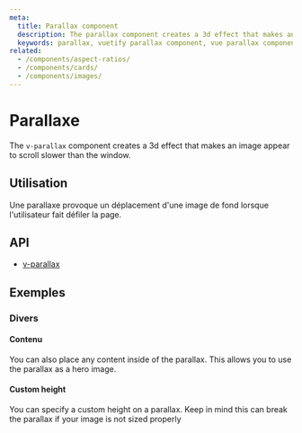 ```yaml
---
meta:
  title: Parallax component
  description: The parallax component creates a 3d effect that makes an image appear to scroll slower than the window.
  keywords: parallax, vuetify parallax component, vue parallax component
related:
  - /components/aspect-ratios/
  - /components/cards/
  - /components/images/
---
```


# Parallaxe

The `v-parallax` component creates a 3d effect that makes an image appear to scroll slower than the window.

<entry-ad />

## Utilisation

Une parallaxe provoque un déplacement d'une image de fond lorsque l'utilisateur fait défiler la page.

<example file="v-parallax/usage" />

## API

- [v-parallax](/api/v-parallax)

<inline-api page="components/parallax" />

## Exemples

### Divers

#### Contenu

You can also place any content inside of the parallax. This allows you to use the parallax as a hero image.

<example file="v-parallax/misc-content" />

#### Custom height

You can specify a custom height on a parallax. Keep in mind this can break the parallax if your image is not sized properly

<example file="v-parallax/misc-custom-height" />

<backmatter />
